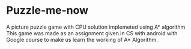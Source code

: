 # Puzzle-me-now
A picture puzzle game with CPU solution implemeted using A* algorithm
This game was made as an assignment given in CS with android with Google course to make us learn the working of A* Algorithm.

